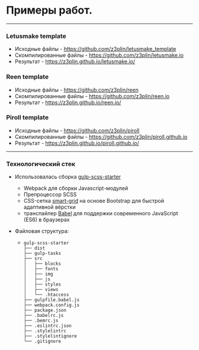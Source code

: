 # Примеры работ.

***

### Letusmake template

- Исходные файлы - https://github.com/z3plin/letusmake_template
- Скомпилированные файлы - https://github.com/z3plin/letusmake.io
- Результат - https://z3plin.github.io/letusmake.io/

### Reen template

- Исходные файлы - https://github.com/z3plin/reen
- Скомпилированные файлы - https://github.com/z3plin/reen.io
- Результат - https://z3plin.github.io/reen.io/

### Piroll template

 - Исходные файлы - https://github.com/z3plin/piroll
 - Скомпилированные файлы - https://github.com/z3plin/piroll.github.io
 - Результат - https://z3plin.github.io/piroll.github.io/
***

### Технологический стек

- Использовалась сборка [gulp-scss-starter](https://github.com/andreyalexeich/gulp-scss-starter)
  - Webpack для сборки Javascript-модулей
  - Препроцессор SCSS
  - CSS-сетка [smart-grid](https://github.com/dmitry-lavrik/smart-grid) на основе Bootstrap для быстрой адаптивной вёрстки
  - транспайлер [Babel](https://babeljs.io/) для поддержки современного JavaScript (ES6) в браузерах
  
- Файловая структура:
  - ```
    gulp-scss-starter
    ├── dist
    ├── gulp-tasks
    ├── src
    │   ├── blocks
    │   ├── fonts
    │   ├── img
    │   ├── js
    │   ├── styles
    │   ├── views
    │   └── .htaccess
    ├── gulpfile.babel.js
    ├── webpack.config.js
    ├── package.json
    ├── .babelrc.js
    ├── .bemrc.js
    ├── .eslintrc.json
    ├── .stylelintrc
    ├── .stylelintignore
    └── .gitignore
    ```
